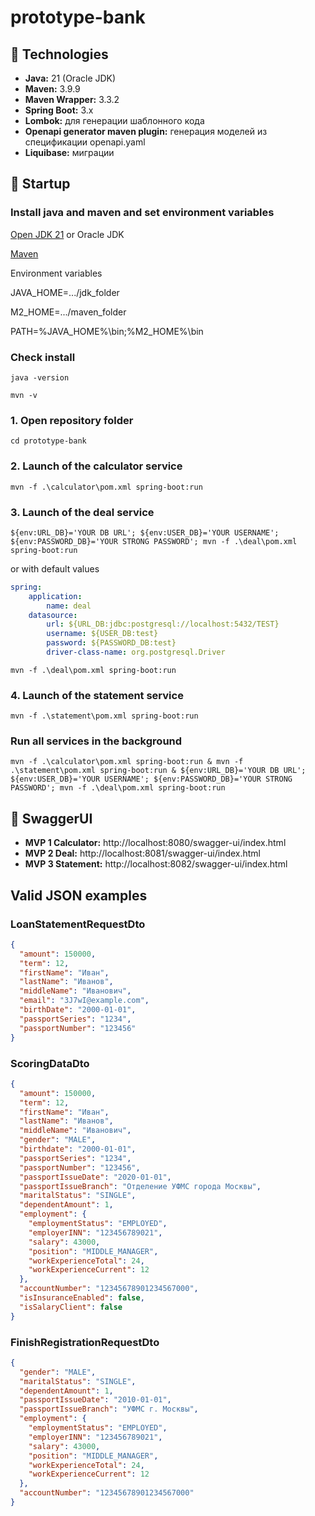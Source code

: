 # prototype-bank

## 🔧 Technologies

-   **Java:** 21 (Oracle JDK)
-   **Maven:** 3.9.9
-   **Maven Wrapper:** 3.3.2
-   **Spring Boot:** 3.x
-   **Lombok:** для генерации шаблонного кода
-   **Openapi generator maven plugin:** генерация моделей из спецификации openapi.yaml
-   **Liquibase:** миграции

## 🚀 Startup

### Install java and maven and set environment variables

[Open JDK 21](https://jdk.java.net/21/) or Oracle JDK

[Maven](https://maven.apache.org/)

Environment variables

JAVA_HOME=.../jdk_folder

M2_HOME=.../maven_folder

PATH=%JAVA_HOME%\bin;%M2_HOME%\bin

### Check install

```Shell
java -version

mvn -v
```

### 1. Open repository folder

```Shell
cd prototype-bank
```

### 2. Launch of the calculator service

```Shell
mvn -f .\calculator\pom.xml spring-boot:run
```

### 3. Launch of the deal service

```Shell
${env:URL_DB}='YOUR DB URL'; ${env:USER_DB}='YOUR USERNAME'; ${env:PASSWORD_DB}='YOUR STRONG PASSWORD'; mvn -f .\deal\pom.xml spring-boot:run
```

or with default values

```YAML
spring:
    application:
        name: deal
    datasource:
        url: ${URL_DB:jdbc:postgresql://localhost:5432/TEST}
        username: ${USER_DB:test}
        password: ${PASSWORD_DB:test}
        driver-class-name: org.postgresql.Driver
```

```Shell
mvn -f .\deal\pom.xml spring-boot:run
```

### 4. Launch of the statement service

```Shell
mvn -f .\statement\pom.xml spring-boot:run
```

### Run all services in the background

```Shell
mvn -f .\calculator\pom.xml spring-boot:run & mvn -f .\statement\pom.xml spring-boot:run & ${env:URL_DB}='YOUR DB URL'; ${env:USER_DB}='YOUR USERNAME'; ${env:PASSWORD_DB}='YOUR STRONG PASSWORD'; mvn -f .\deal\pom.xml spring-boot:run
```

## 📗 SwaggerUI

-   **MVP 1 Calculator:** http://localhost:8080/swagger-ui/index.html
-   **MVP 2 Deal:** http://localhost:8081/swagger-ui/index.html
-   **MVP 3 Statement:** http://localhost:8082/swagger-ui/index.html

## Valid JSON examples

### LoanStatementRequestDto

```JSON
{
  "amount": 150000,
  "term": 12,
  "firstName": "Иван",
  "lastName": "Иванов",
  "middleName": "Иванович",
  "email": "3J7wI@example.com",
  "birthDate": "2000-01-01",
  "passportSeries": "1234",
  "passportNumber": "123456"
}
```

### ScoringDataDto

```JSON
{
  "amount": 150000,
  "term": 12,
  "firstName": "Иван",
  "lastName": "Иванов",
  "middleName": "Иванович",
  "gender": "MALE",
  "birthdate": "2000-01-01",
  "passportSeries": "1234",
  "passportNumber": "123456",
  "passportIssueDate": "2020-01-01",
  "passportIssueBranch": "Отделение УФМС города Москвы",
  "maritalStatus": "SINGLE",
  "dependentAmount": 1,
  "employment": {
    "employmentStatus": "EMPLOYED",
    "employerINN": "123456789021",
    "salary": 43000,
    "position": "MIDDLE_MANAGER",
    "workExperienceTotal": 24,
    "workExperienceCurrent": 12
  },
  "accountNumber": "12345678901234567000",
  "isInsuranceEnabled": false,
  "isSalaryClient": false
}
```

### FinishRegistrationRequestDto

```JSON
{
  "gender": "MALE",
  "maritalStatus": "SINGLE",
  "dependentAmount": 1,
  "passportIssueDate": "2010-01-01",
  "passportIssueBranch": "УФМС г. Москвы",
  "employment": {
    "employmentStatus": "EMPLOYED",
    "employerINN": "123456789021",
    "salary": 43000,
    "position": "MIDDLE_MANAGER",
    "workExperienceTotal": 24,
    "workExperienceCurrent": 12
  },
  "accountNumber": "12345678901234567000"
}
```
